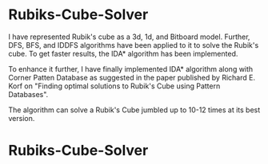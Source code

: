 # Rubiks-Cube-Solver

I have represented Rubik's cube as a 3d, 1d, and Bitboard model.
Further, DFS, BFS, and IDDFS algorithms have been applied to it to solve the Rubik's cube.
To get faster results, the IDA* algorithm has been implemented.

To enhance it further, I have finally implemented IDA* algorithm along with Corner Patten Database as suggested in 
the paper published by Richard E. Korf on "Finding optimal solutions to Rubik's Cube using Pattern Databases".

The algorithm can solve a Rubik's Cube jumbled up to 10-12 times at its best version.
# Rubiks-Cube-Solver
